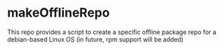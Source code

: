 # makeOfflineRepo
This repo provides a script to create a specific offline package repo for a debian-based Linux OS (in future, rpm support will be added) 
